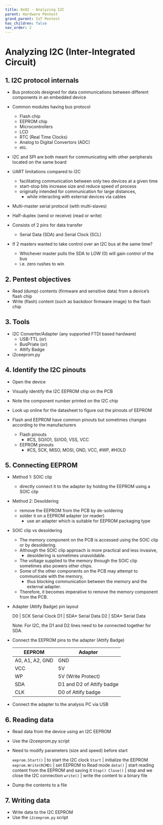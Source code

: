 ```yaml
---
title: 0x02 - Analyzing I2C
parent: Hardware Pentest
grand_parent: IoT Pentest
has_children: false
nav_order: 2
---
```


# Analyzing I2C (Inter-Integrated Circuit)

## 1. I2C protocol internals

* Bus protocols designed for data communications between different components in an embedded device
* Common modules having bus protocol
  * Flash chip
  * EEPROM chip
  * Microcontrollers
  * LCD
  * RTC (Real Time Clocks)
  * Analog to Digital Convertors (ADC)
  * etc.
* I2C and SPI are both meant for communicating with other peripherals located on the same board
* UART limitations compared to I2C
  * facilitating communication between only two devices at a given time
  * start-stop bits increase size and reduce speed of process
  * originally intended for communication for large distances,
    * while interacting with external devices via cables
  
* Multi-master serial protocol (with multi-slaves)
* Half-duplex (send or receive) (read or write)
* Consists of 2 pins for data transfer
  * Serial Data (SDA) and Serial Clock (SCL)
* If 2 masters wanted to take control over an I2C bus at the same time?
  * Whichever master pulls the SDA to LOW (0) will gain control of the bus
  * i.e. zero rushes to win

## 2. Pentest objectives

* Read (dump) contents (firmware and sensitive data) from a device’s flash chip
* Write (flash) content (such as backdoor firmware image) to the flash chip
  
## 3. Tools

* I2C Converter/Adapter (any supported FTDI based hardware)
  * USB-TTL (or)
  * BusPriate (or)
  * Attify Badge
* i2ceeprom.py

## 4. Identify the I2C pinouts

* Open the device
* Visually identify the I2C EEPROM chip on the PCB
* Note the component number printed on the I2C chip
* Look up online for the datasheet to figure out the pinouts of EEPROM

* Flash and EEPROM have common pinouts but sometimes changes according to the manufacturers
  * Flash pinouts
    * #CS, SO/IO1, SI/IO0, VSS, VCC
  * EEPROM pinouts
    * #CS, SCK, MISO, MOSI, GND, VCC, #WP, #HOLD
  
## 5. Connecting EEPROM

* Method 1: SOIC clip
  * directly connect it to the adapter by holding the EEPROM using a SOIC clip
* Method 2: Desoldering
  * remove the EEPROM from the PCB by de-soldering
  * solder it on a EEPROM adapter (or reader)
    * use an adapter which is suitable for EEPROM packaging type
* SOIC clip vs desoldering
  * The memory component on the PCB is accessed using the SOIC clip or by desoldering.
  * Although the SOIC clip approach is more practical and less invasive,
    * desoldering is sometimes unavoidable.
  * The voltage supplied to the memory through the SOIC clip sometimes also powers other chips.
  * Some of the other components on the PCB may attempt to communicate with the memory,
    * thus blocking communication between the memory and the external adapter.
  * Therefore, it becomes imperative to remove the memory component from the PCB.

* Adapter (Attify Badge) pin layout

  D0  | SCK Serial Clock
  D1  | SDA* Serial Data
  D2  | SDA* Serial Data

  Note: For I2C, the D1 and D2 lines need to be connected together for SDA.

* Connect the EEPROM pins to the adapter (Attify Badge)

  EEPROM  | Adapter
  --------|--------
  A0, A1, A2, GND  |  GND
  VCC   | 5V
  WP    | 5V (Write Protect)
  SDA   | D1 and D2 of Attify badge
  CLK   | D0 of Attify badge
  
* Connect the adapter to the analysis PC via USB

## 6. Reading data

* Read data from the device using an I2C EEPROM
* Use the i2ceeprom.py script
* Need to modify parameters (size and speed) before start

  `eeprom.Start()`  | to start the I2C clock
  `Start`  | initialize the EEPROM
  `eeprom.Write(RCMD)`  | set EEPROM to Read mode
  `data()`  | start reading content from the EEPROM and saving it
  `Stop() Close()`  | stop and we close the I2C connection
  `write()`  | write the content to a binary file

* Dump the contents to a file
  
## 7. Writing data

* Write data to the I2C EEPROM
* Use the `i2ceeprom.py` script
